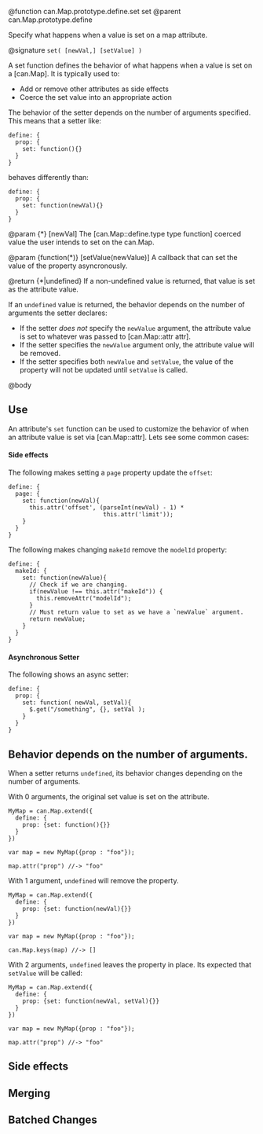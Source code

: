 @function can.Map.prototype.define.set set
@parent can.Map.prototype.define

Specify what happens when a value is set on a map attribute.

@signature `set( [newVal,] [setValue] )`

A set function defines the behavior of what happens when a value is set on a
[can.Map]. It is typically used to:

 - Add or remove other attributes as side effects
 - Coerce the set value into an appropriate action
 
The behavior of the setter depends on the number of arguments specified. This means that a
setter like:

    define: {
      prop: {
        set: function(){}
      }
    }

behaves differently than:

    define: {
      prop: {
        set: function(newVal){}
      }
    }

@param {*} [newVal] The [can.Map::define.type type function] coerced value the user intends to set on the
can.Map. 

@param {function(*)} [setValue(newValue)] A callback that can set the value of the property 
asyncronously. 

@return {*|undefined} If a non-undefined value is returned, that value is set as 
the attribute value. 


If an `undefined` value is returned, the behavior depends on the number of
arguments the setter declares:

 - If the setter _does not_ specify the `newValue` argument, the attribute value is set
   to whatever was passed to [can.Map::attr attr].
 - If the setter specifies the `newValue` argument only, the attribute value will be removed.
 - If the setter specifies both `newValue` and `setValue`, the value of the property will not be 
   updated until `setValue` is called.


@body 

## Use

An attribute's `set` function can be used to customize the behavior of when an attribute value is set 
via [can.Map::attr].  Lets see some common cases:

#### Side effects

The following makes setting a `page` property update the `offset`:

    define: {
      page: {
        set: function(newVal){
          this.attr('offset', (parseInt(newVal) - 1) * 
                               this.attr('limit'));
        }
      }
    }
    
The following makes changing `makeId` remove the `modelId` property: 

    define: {
      makeId: {
        set: function(newValue){
          // Check if we are changing.
          if(newValue !== this.attr("makeId")) {
            this.removeAttr("modelId");
          }
          // Must return value to set as we have a `newValue` argument.
          return newValue;
        }
      }
    }
    
#### Asynchronous Setter

The following shows an async setter:

    define: {
      prop: {
        set: function( newVal, setVal){
          $.get("/something", {}, setVal );
        }
      }
    }


## Behavior depends on the number of arguments.

When a setter returns `undefined`, its behavior changes depending on the number of arguments.

With 0 arguments, the original set value is set on the attribute.

    MyMap = can.Map.extend({
      define: {
        prop: {set: function(){}}
      }
    })

    var map = new MyMap({prop : "foo"});

    map.attr("prop") //-> "foo"

With 1 argument, `undefined` will remove the property.  


    MyMap = can.Map.extend({
      define: {
        prop: {set: function(newVal){}}
      }
    })

    var map = new MyMap({prop : "foo"});

    can.Map.keys(map) //-> []

With 2 arguments, `undefined` leaves the property in place.  Its expected
that `setValue` will be called:

    MyMap = can.Map.extend({
      define: {
        prop: {set: function(newVal, setVal){}}
      }
    })

    var map = new MyMap({prop : "foo"});

    map.attr("prop") //-> "foo"

## Side effects

## Merging

## Batched Changes